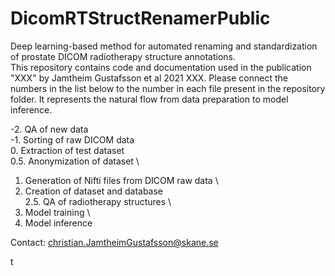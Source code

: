 # DicomRTStructRenamerPublic
Deep learning-based method for automated renaming and standardization of prostate DICOM radiotherapy structure annotations. \
This repository contains code and documentation used in the publication "XXX" by Jamtheim Gustafsson et al 2021 XXX. Please connect the numbers in the list below to the number in each file present in the repository folder. It represents the natural flow from data preparation to model inference. 

-2.   QA of new data \
-1.   Sorting of raw DICOM data \
0.    Extraction of test dataset \
0.5.  Anonymization of dataset \
1.    Generation of Nifti files from DICOM raw data \
2.    Creation of dataset and database \
2.5.  QA of radiotherapy structures \
3.    Model training \
4.    Model inference

Contact: christian.JamtheimGustafsson@skane.se

t
